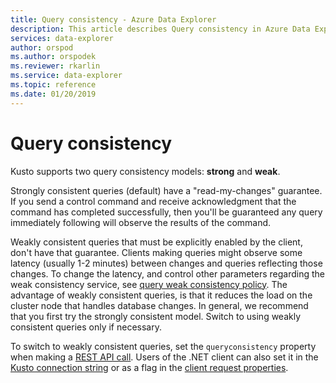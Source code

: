 ```yaml
---
title: Query consistency - Azure Data Explorer
description: This article describes Query consistency in Azure Data Explorer.
services: data-explorer
author: orspod
ms.author: orspodek
ms.reviewer: rkarlin
ms.service: data-explorer
ms.topic: reference
ms.date: 01/20/2019
---
```

# Query consistency

Kusto supports two query consistency models: **strong** and **weak**.

Strongly consistent queries (default) have a "read-my-changes" guarantee. 
If you send a control command and receive acknowledgment that the command has completed successfully, then you'll be guaranteed any query immediately following will observe the results of the command.

Weakly consistent queries that must be explicitly enabled by the client,
don't have that guarantee. Clients making queries might observe some latency
(usually 1-2 minutes) between changes and queries reflecting those changes. To change the latency, and control other parameters regarding the weak consistency service, see [query weak consistency policy](../management/queryweakconsistencypolicy.md).
The advantage of weakly consistent queries, is that it reduces the load on the cluster node that handles database changes. In general, we recommend that you first try the strongly consistent model. Switch to using weakly consistent queries only if necessary.

To switch to weakly consistent queries, set the `queryconsistency` property when making a [REST API call](../api/rest/request.md). Users of the
.NET client can also set it in the [Kusto connection string](../api/connection-strings/kusto.md) or as a flag in the [client request properties](../api/netfx/request-properties.md).
